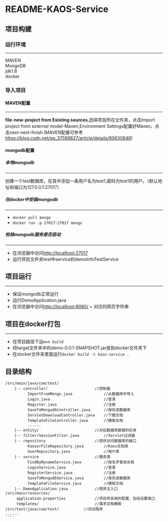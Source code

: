# README-KAOS-Service
## 项目构建
### 运行环境
----
MAVEN  
MongoDB  
jdk1.8  
docker

### 导入项目
#### MAVEN配置
----
**file**-**new**-**project from Existing sources**,选择项目所在文件夹，点击Import project from external model-Maven,Environment Settings配置好Maven，点击next-next-finish.(MAVEN配置可参考<a href="https://blog.csdn.net/qq_37599827/article/details/80630848" target="_blank">https://blog.csdn.net/qq_37599827/article/details/80630848</a>)  
#### mongodb配置
##### 本地mongodb
----
创建一个test数据库，在其中添加一条用户名为test1,密码为test1的用户。（默认地址和端口为127.0.0.1:27017）  
##### 在docker中安装mongodb
----
+ `docker pull mongo`  
+ `docker run -p 27017:27017 mongo`
##### 检验mongodb服务是否启动
----
- 在浏览器中访问<a href="http://localhost:27017" target="_blank">http://localhost:27017</a>
- 运行项目文件夹test中service的demoInfoTestService
## 项目运行
----
+ 保证mongodb正常运行
+ 运行DemoApplication.java  
+ 在浏览器中访问<a href="http://localhost:8080/" target="_blank">http://localhost:8080/</a> + 对应的网页字符串
## 项目在docker打包
----
+ 在项目路径下运`mvn build`
+ 将target文件夹中的demo-0.0.1-SNAPSHOT.jar放到docker文件夹下
+ 在docker文件夹里面运行`docker build -t kaos-service .`
## 目录结构
```
/src/main/java/com/test/
​    |-- controller/                     //控制器
​          ImportFromMongo.java              //从数据库中导入
​          Login.java                        //登录
​          Register.java                     //注册
​          SaveToMongodbController.java      //保存进数据库
​          ServletDownloadController.java    //下载文档
​          TemplateFileController.java       //模板文档
​          ......
​    |-- entity/                         //对应数据库数据的实体
​    |-- filter/SessionFilter.java           //Servlet过滤器
​    |-- repository                      //提供访问数据库的接口
​          KaoserFileRepository.java         //Kaos文档库
​          UserRepository.java               //用户库
​    |-- service                         //服务类
​          FindByMynameService.java          //按名字查询文档
​          LoginService.java                 //登录
​          RegisterService.java              //注册
​          SaveToMongodbService.java         //保存进数据库
​          TemplateFileService.java          //模板文档
​    |-- DemoApplication.java            //程序主入口
/src/main/resources/
​     application.properties             //项目所采用的配置，包括设置端口
​     templates/                         //需求文档模板
/src/test/java/com/test/           //测试程序
......
​````

```

```

```
